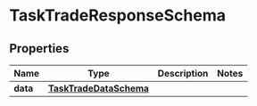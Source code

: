 

# TaskTradeResponseSchema


## Properties

| Name | Type | Description | Notes |
|------------ | ------------- | ------------- | -------------|
|**data** | [**TaskTradeDataSchema**](TaskTradeDataSchema.md) |  |  |



